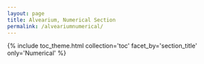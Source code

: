 ```yaml
---
layout: page
title: Alvearium, Numerical Section
permalink: /alveariumnumerical/
---
```


{% include toc_theme.html collection='toc' facet_by='section_title' only='Numerical' %}
